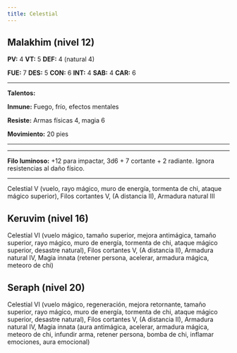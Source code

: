 ```yaml
---
title: Celestial
---
```


## Malakhim (nivel 12)

**PV:** 4			**VT:** 5	 		**DEF:** 4 (natural 4)

**FUE:** 7 	**DES:** 5	**CON:** 6	**INT:** 4	**SAB:** 4	**CAR:** 6	

------

**Talentos:** 

**Inmune:** Fuego, frío, efectos mentales

**Resiste:** Armas físicas 4, magia 6 

**Movimiento:** 20 pies

****



------

**Filo luminoso:** +12 para impactar, 3d6 + 7 cortante + 2 radiante. Ignora resistencias al daño físico. 

****



Celestial V (vuelo, rayo mágico, muro de energía, tormenta de chi, ataque mágico superior), Filos cortantes V, (A distancia II), Armadura natural III

## Keruvim (nivel 16)

Celestial VI (vuelo mágico, tamaño superior, mejora antimágica, tamaño superior, rayo mágico, muro de energía, tormenta de chi, ataque mágico superior, desastre natural), Filos cortantes V, (A distancia II), Armadura natural IV, Magia innata (retener persona, acelerar, armadura mágica, meteoro de chi)

## Seraph (nivel 20)

Celestial VI (vuelo mágico, regeneración, mejora retornante, tamaño superior, rayo mágico, muro de energía, tormenta de chi, ataque mágico superior, desastre natural), Filos cortantes V, (A distancia II), Armadura natural IV, Magia innata (aura antimágica, acelerar, armadura mágica, meteoro de chi, infundir arma, retener persona, bomba de chi, inflamar emociones, aura emocional)


